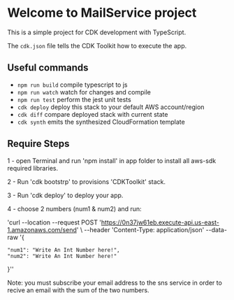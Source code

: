 # Welcome to MailService project

This is a simple project for CDK development with TypeScript.

The `cdk.json` file tells the CDK Toolkit how to execute the app.

## Useful commands

* `npm run build`   compile typescript to js
* `npm run watch`   watch for changes and compile
* `npm run test`    perform the jest unit tests
* `cdk deploy`      deploy this stack to your default AWS account/region
* `cdk diff`        compare deployed stack with current state
* `cdk synth`       emits the synthesized CloudFormation template

## Require Steps
  
1 - open Terminal and run 'npm install' in app folder to install all aws-sdk required libraries.  

2 - Run  'cdk bootstrp' to provisions 'CDKToolkit' stack.

3 - Run  'cdk deploy' to deploy your app.


4 - choose 2 numbers (num1 & num2) and run:

'curl --location --request POST 'https://0n37jw61eb.execute-api.us-east-1.amazonaws.com/send' \ --header 'Content-Type: application/json' \--data-raw '{

    "num1": "Write An Int Number here!",
    "num2": "Write An Int Number here!"
    
}''

Note: you must subscribe your email address to the sns service in order to recive an email with the sum of the two numbers.
